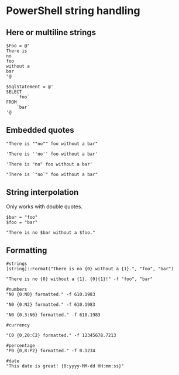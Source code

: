 # PowerShell string handling

## Here or multiline strings

```pwsh
$Foo = @"
There is
no
foo
without a
bar
"@

$SqlStatement = @'
SELECT
    `foo`
FROM
    `bar`
'@
```

## Embedded quotes


```
"There is ""no"" foo without a bar"

'There is ''no'' foo without a bar'

'There is "no" foo without a bar'

"There is `"no`" foo without a bar"
```

## String interpolation

Only works with double quotes.

```pwsh
$bar = "foo"
$foo = "bar"

"There is no $bar without a $foo."
```

## Formatting

```pwsh
#strings
[string]::Format("There is no {0} without a {1}.", "foo", "bar")

"There is no {0} without a {1}. {0}{1}!" -f "foo", "bar"

#numbers
"N0 {0:N0} formatted." -f 610.1983

"N0 {0:N2} formatted." -f 610.1983

"N0 {0,3:N0} formatted." -f 610.1983

#currency

"C0 {0,20:C2} formatted." -f 12345678.7213

#percentage
"P0 {0,8:P2} formatted." -f 0.1234

#date
"This date is great! {0:yyyy-MM-dd HH:mm:ss}"
```

